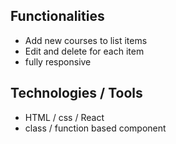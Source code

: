 
## Functionalities 
- Add new courses to list items 
- Edit and delete for each item  
- fully responsive 

## Technologies / Tools
- HTML / css / React 
- class / function based component
